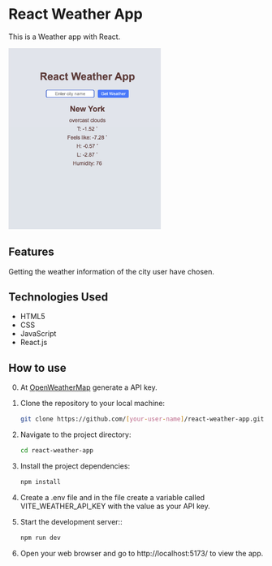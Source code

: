 # React Weather App

This is a Weather app with React.

<img src="./react-weather-app/src/assets/main.png" width="300px">

## Features
Getting the weather information of the city user have chosen.

## Technologies Used
- HTML5
- CSS
- JavaScript
- React.js

## How to use

0. At [OpenWeatherMap](https://openweathermap.org/) generate a API key.

1. Clone the repository to your local machine:

   ```bash
   git clone https://github.com/[your-user-name]/react-weather-app.git

2. Navigate to the project directory:

   ```bash
   cd react-weather-app

3. Install the project dependencies:

   ```bash
   npm install

4. Create a .env file and in the file create a variable called VITE_WEATHER_API_KEY with the value as your API key. 

5. Start the development server::

   ```bash
   npm run dev

5. Open your web browser and go to http://localhost:5173/ to view the app.
